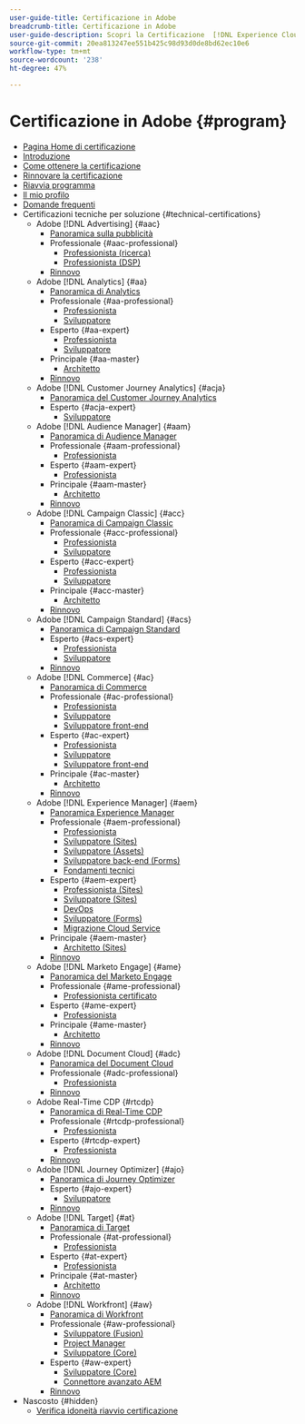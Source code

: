 ```yaml
---
user-guide-title: Certificazione in Adobe
breadcrumb-title: Certificazione in Adobe
user-guide-description: Scopri la Certificazione  [!DNL Experience Cloud]  in Adobe. Scopri cosa vuol dire ottenere una certificazione.
source-git-commit: 20ea813247ee551b425c98d93d0de8bd62ec10e6
workflow-type: tm+mt
source-wordcount: '238'
ht-degree: 47%

---
```



# Certificazione in Adobe {#program}

+ [Pagina Home di certificazione](overview.md)
+ [Introduzione](getting-started.md)
+ [Come ottenere la certificazione](how-to-get-certified.md)
+ [Rinnovare la certificazione](renew.md)
+ [Riavvia programma](restart-program.md)
+ [Il mio profilo](my-profile.md)
+ [Domande frequenti](faq.md)
+ Certificazioni tecniche per soluzione {#technical-certifications}
   + Adobe [!DNL Advertising] {#aac}
      + [Panoramica sulla pubblicità](/help/certifications/aac/aac-overview.md)
      + Professionale {#aac-professional}
         + [Professionista (ricerca)](/help/certifications/aac/aac-search-p-business.md)
         + [Professionista (DSP)](/help/certifications/aac/aac-dsp-p-business.md)
      + [Rinnovo](/help/certifications/aac/aac-renew.md)
   + Adobe [!DNL Analytics] {#aa}
      + [Panoramica di Analytics](/help/certifications/aa/aa-overview.md)
      + Professionale {#aa-professional}
         + [Professionista](/help/certifications/aa/aa-p-business.md)
         + [Sviluppatore](/help/certifications/aa/aa-p-developer.md)
      + Esperto {#aa-expert}
         + [Professionista](/help/certifications/aa/aa-e-business.md)
         + [Sviluppatore](/help/certifications/aa/aa-e-developer.md)
      + Principale {#aa-master}
         + [Architetto](/help/certifications/aa/aa-m-architect.md)
      + [Rinnovo](/help/certifications/aa/aa-renew.md)
   + Adobe [!DNL Customer Journey Analytics] {#acja}
      + [Panoramica del Customer Journey Analytics](/help/certifications/acja/acja-overview.md)
      + Esperto {#acja-expert}
         + [Sviluppatore](/help/certifications/acja/acja-e-developer.md)
   + Adobe [!DNL Audience Manager] {#aam}
      + [Panoramica di Audience Manager](/help/certifications/aam/aam-overview.md)
      + Professionale {#aam-professional}
         + [Professionista](/help/certifications/aam/aam-p-business.md)
      + Esperto {#aam-expert}
         + [Professionista](/help/certifications/aam/aam-e-business.md)
      + Principale {#aam-master}
         + [Architetto](/help/certifications/aam/aam-m-architect.md)
      + [Rinnovo](/help/certifications/aam/aam-renew.md)
   + Adobe [!DNL Campaign Classic] {#acc}
      + [Panoramica di Campaign Classic](/help/certifications/acc/acc-overview.md)
      + Professionale {#acc-professional}
         + [Professionista](/help/certifications/acc/acc-p-business.md)
         + [Sviluppatore](/help/certifications/acc/acc-p-developer.md)
      + Esperto {#acc-expert}
         + [Professionista](/help/certifications/acc/acc-e-business.md)
         + [Sviluppatore](/help/certifications/acc/acc-e-developer.md)
      + Principale {#acc-master}
         + [Architetto](/help/certifications/acc/acc-m-developer.md)
      + [Rinnovo](/help/certifications/acc/acc-renew.md)
   + Adobe [!DNL Campaign Standard] {#acs}
      + [Panoramica di Campaign Standard](/help/certifications/acs/acs-overview.md)
      + Esperto {#acs-expert}
         + [Professionista](/help/certifications/acs/acs-e-business.md)
         + [Sviluppatore](/help/certifications/acs/acs-e-developer.md)
      + [Rinnovo](/help/certifications/acs/acs-renew.md)
   + Adobe [!DNL Commerce] {#ac}
      + [Panoramica di Commerce](/help/certifications/ac/ac-overview.md)
      + Professionale {#ac-professional}
         + [Professionista](/help/certifications/ac/ac-p-business.md)
         + [Sviluppatore](/help/certifications/ac/ac-p-developer.md)
         + [Sviluppatore front-end](/help/certifications/ac/ac-p-fedeveloper.md)
      + Esperto {#ac-expert}
         + [Professionista](/help/certifications/ac/ac-e-business.md)
         + [Sviluppatore](/help/certifications/ac/ac-e-developer.md)
         + [Sviluppatore front-end](/help/certifications/ac/ac-e-fedeveloper.md)
      + Principale {#ac-master}
         + [Architetto](/help/certifications/ac/ac-m-architect.md)
      + [Rinnovo](/help/certifications/ac/ac-renew.md)
   + Adobe [!DNL Experience Manager] {#aem}
      + [Panoramica Experience Manager](/help/certifications/aem/aem-overview.md)
      + Professionale {#aem-professional}
         + [Professionista](/help/certifications/aem/aem-p-business.md)
         + [Sviluppatore (Sites)](/help/certifications/aem/aem-sites-p-developer.md)
         + [Sviluppatore (Assets)](/help/certifications/aem/aem-assets-p-developer.md)
         + [Sviluppatore back-end (Forms)](/help/certifications/aem/aem-forms-p-bedeveloper.md)
         + [Fondamenti tecnici](/help/certifications/aem/aem-p-foundations.md)
      + Esperto {#aem-expert}
         + [Professionista (Sites)](/help/certifications/aem/aem-sites-e-business.md)
         + [Sviluppatore (Sites)](/help/certifications/aem/aem-sites-e-developer.md)
         + [DevOps](/help/certifications/aem/aem-devops-e-engineer.md)
         + [Sviluppatore (Forms)](/help/certifications/aem/aem-forms-e-developer.md)
         + [Migrazione Cloud Service](/help/certifications/aem/aem-cs-e-migration.md)
      + Principale {#aem-master}
         + [Architetto (Sites)](/help/certifications/aem/aem-sites-m-architect.md)
      + [Rinnovo](/help/certifications/aem/aem-renew.md)
   + Adobe [!DNL Marketo Engage] {#ame}
      + [Panoramica del Marketo Engage](/help/certifications/ame/ame-overview.md)
      + Professionale {#ame-professional}
         + [Professionista certificato](/help/certifications/ame/ame-p.md)
      + Esperto {#ame-expert}
         + [Professionista](/help/certifications/ame/ame-e-business.md)
      + Principale {#ame-master}
         + [Architetto](/help/certifications/ame/ame-m-architect.md)
      + [Rinnovo](/help/certifications/ame/ame-renew.md)
   + Adobe [!DNL Document Cloud] {#adc}
      + [Panoramica del Document Cloud](/help/certifications/adc/adc-overview.md)
      + Professionale {#adc-professional}
         + [Professionista](/help/certifications/adc/adc-p-business.md)
      + [Rinnovo](/help/certifications/adc/adc-renew.md)
   + Adobe Real-Time CDP {#rtcdp}
      + [Panoramica di Real-Time CDP](/help/certifications/rtcdp/rtcdp-overview.md)
      + Professionale {#rtcdp-professional}
         + [Professionista](/help/certifications/rtcdp/rtcdp-p-business.md)
      + Esperto {#rtcdp-expert}
         + [Professionista](/help/certifications/rtcdp/rtcdp-e-technical.md)
      + [Rinnovo](/help/certifications/rtcdp/rtcdp-renew.md)
   + Adobe [!DNL Journey Optimizer] {#ajo}
      + [Panoramica di Journey Optimizer](/help/certifications/ajo/ajo-overview.md)
      + Esperto {#ajo-expert}
         + [Sviluppatore](/help/certifications/ajo/ajo-e-developer.md)
      + [Rinnovo](/help/certifications/ajo/ajo-renew.md)
   + Adobe [!DNL Target] {#at}
      + [Panoramica di Target](/help/certifications/at/at-overview.md)
      + Professionale {#at-professional}
         + [Professionista](/help/certifications/at/at-p-business.md)
      + Esperto {#at-expert}
         + [Professionista](/help/certifications/at/at-e-business.md)
      + Principale {#at-master}
         + [Architetto](/help/certifications/at/at-m-architect.md)
      + [Rinnovo](/help/certifications/at/at-renew.md)
   + Adobe [!DNL Workfront] {#aw}
      + [Panoramica di Workfront](/help/certifications/aw/aw-overview.md)
      + Professionale {#aw-professional}
         + [Sviluppatore (Fusion)](/help/certifications/aw/aw-fusion-p-developer.md)
         + [Project Manager](/help/certifications/aw/aw-p-project-manager.md)
         + [Sviluppatore (Core)](/help/certifications/aw/aw-core-p-developer.md)
      + Esperto {#aw-expert}
         + [Sviluppatore (Core)](/help/certifications/aw/aw-core-e-developer.md)
         + [Connettore avanzato AEM](/help/certifications/aw/aw-aem-e-connector.md)
      + [Rinnovo](/help/certifications/aw/aw-renew.md)
+ Nascosto {#hidden}
   + [Verifica idoneità riavvio certificazione](exam-eligibility-check.md)

